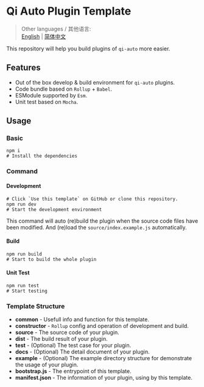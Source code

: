 # Qi Auto Plugin Template

> Other languages / 其他语言:  
> [English](./README.md) | [简体中文](./README.zh_CN.md)  

This repository will help you build plugins of `qi-auto` more easier.

## Features

- Out of the box develop & build environment for `qi-auto` plugins.
- Code bundle based on `Rollup` + `Babel`.
- ESModule supported by `Esm`.
- Unit test based on `Mocha`.

## Usage

### Basic

```
npm i
# Install the dependencies
```

### Command

#### Development

```
# Click `Use this template` on GitHub or clone this repository.
npm run dev
# Start the development environment
```

This command will auto (re)build the plugin when the source code files have been modified. And (re)load the `source/index.example.js` automatically.

#### Build

```
npm run build
# Start to build the whole plugin
```

#### Unit Test

```
npm run test
# Start testing
```

### Template Structure

- **common** - Usefull info and function for this template.
- **constructor** - `Rollup` config and operation of development and build.
- **source** - The source code of your plugin.
- **dist** - The build result of your plugin.
- **test** - (Optional) The test case for your plugin.
- **docs** - (Optional) The detail document of your plugin.
- **example** - (Optional) The example directory structure for demonstrate the usage of your plugin.
- **bootstrap.js** - The entrypoint of this template.
- **manifest.json** - The information of your plugin, using by this template.